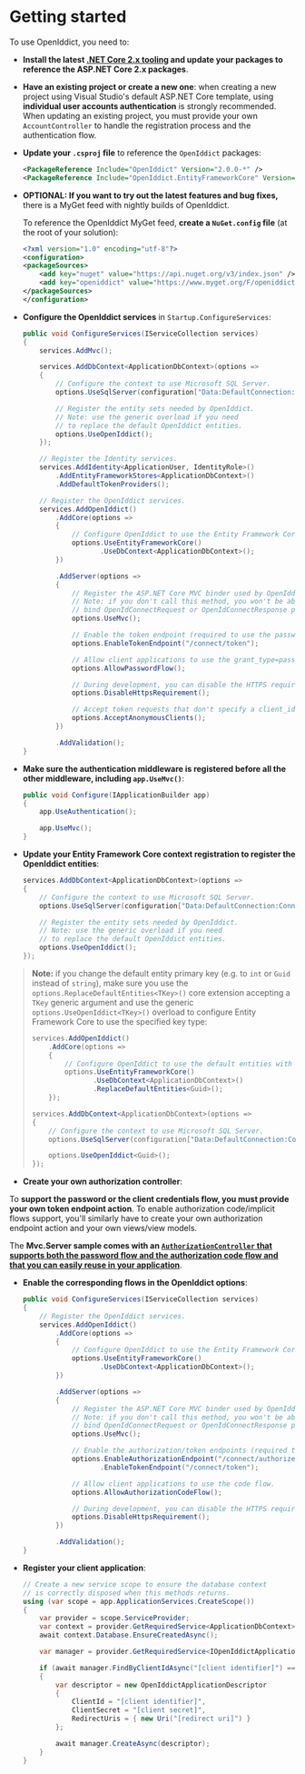 # Getting started

To use OpenIddict, you need to:

  - **Install the latest [.NET Core 2.x tooling](https://www.microsoft.com/net/download) and update your packages to reference the ASP.NET Core 2.x packages**.

  - **Have an existing project or create a new one**: when creating a new project using Visual Studio's default ASP.NET Core template, using **individual user accounts authentication** is strongly recommended. When updating an existing project, you must provide your own `AccountController` to handle the registration process and the authentication flow.

  - **Update your `.csproj` file** to reference the `OpenIddict` packages:

    ```xml
    <PackageReference Include="OpenIddict" Version="2.0.0-*" />
    <PackageReference Include="OpenIddict.EntityFrameworkCore" Version="2.0.0-*" />
    ```

  - **OPTIONAL: If you want to try out the latest features and bug fixes,** there is a MyGet feed with nightly builds
    of OpenIddict.

    To reference the OpenIddict MyGet feed, **create a `NuGet.config` file** (at the root of your solution):

    ```xml
    <?xml version="1.0" encoding="utf-8"?>
    <configuration>
    <packageSources>
        <add key="nuget" value="https://api.nuget.org/v3/index.json" />
        <add key="openiddict" value="https://www.myget.org/F/openiddict/api/v3/index.json" />
    </packageSources>
    </configuration>
    ```

  - **Configure the OpenIddict services** in `Startup.ConfigureServices`:

    ```csharp
    public void ConfigureServices(IServiceCollection services)
    {
        services.AddMvc();

        services.AddDbContext<ApplicationDbContext>(options =>
        {
            // Configure the context to use Microsoft SQL Server.
            options.UseSqlServer(configuration["Data:DefaultConnection:ConnectionString"]);

            // Register the entity sets needed by OpenIddict.
            // Note: use the generic overload if you need
            // to replace the default OpenIddict entities.
            options.UseOpenIddict();
        });

        // Register the Identity services.
        services.AddIdentity<ApplicationUser, IdentityRole>()
            .AddEntityFrameworkStores<ApplicationDbContext>()
            .AddDefaultTokenProviders();

        // Register the OpenIddict services.
        services.AddOpenIddict()
            .AddCore(options =>
            {
                // Configure OpenIddict to use the Entity Framework Core stores and entities.
                options.UseEntityFrameworkCore()
                       .UseDbContext<ApplicationDbContext>();
            })

            .AddServer(options =>
            {
                // Register the ASP.NET Core MVC binder used by OpenIddict.
                // Note: if you don't call this method, you won't be able to
                // bind OpenIdConnectRequest or OpenIdConnectResponse parameters.
                options.UseMvc();

                // Enable the token endpoint (required to use the password flow).
                options.EnableTokenEndpoint("/connect/token");

                // Allow client applications to use the grant_type=password flow.
                options.AllowPasswordFlow();

                // During development, you can disable the HTTPS requirement.
                options.DisableHttpsRequirement();

                // Accept token requests that don't specify a client_id.
                options.AcceptAnonymousClients();
            })

            .AddValidation();
    }
    ```

  - **Make sure the authentication middleware is registered before all the other middleware, including `app.UseMvc()`**:

    ```csharp
    public void Configure(IApplicationBuilder app)
    {
        app.UseAuthentication();

        app.UseMvc();
    }
    ```

  - **Update your Entity Framework Core context registration to register the OpenIddict entities**:

    ```csharp
    services.AddDbContext<ApplicationDbContext>(options =>
    {
        // Configure the context to use Microsoft SQL Server.
        options.UseSqlServer(configuration["Data:DefaultConnection:ConnectionString"]);

        // Register the entity sets needed by OpenIddict.
        // Note: use the generic overload if you need
        // to replace the default OpenIddict entities.
        options.UseOpenIddict();
    });
    ```

> **Note:** if you change the default entity primary key (e.g. to `int` or `Guid` instead of `string`), make sure you use the `options.ReplaceDefaultEntities<TKey>()` core extension accepting a `TKey` generic argument and use the generic `options.UseOpenIddict<TKey>()` overload to configure Entity Framework Core to use the specified key type:
>
>    ```csharp
>    services.AddOpenIddict()
>        .AddCore(options =>
>        {
>            // Configure OpenIddict to use the default entities with a custom key type.
>            options.UseEntityFrameworkCore()
>                   .UseDbContext<ApplicationDbContext>()
>                   .ReplaceDefaultEntities<Guid>();
>        });
>
>    services.AddDbContext<ApplicationDbContext>(options =>
>    {
>        // Configure the context to use Microsoft SQL Server.
>        options.UseSqlServer(configuration["Data:DefaultConnection:ConnectionString"]);
>
>        options.UseOpenIddict<Guid>();
>    });
>```

  - **Create your own authorization controller**:

To **support the password or the client credentials flow, you must provide your own token endpoint action**.
To enable authorization code/implicit flows support, you'll similarly have to create your own authorization endpoint action and your own views/view models.

The **Mvc.Server sample comes with an [`AuthorizationController` that supports both the password flow and the authorization code flow and that you can easily reuse in your application](https://github.com/openiddict/openiddict-core/blob/dev/samples/Mvc.Server/Controllers/AuthorizationController.cs)**.

  - **Enable the corresponding flows in the OpenIddict options**:

    ```csharp
    public void ConfigureServices(IServiceCollection services)
    {
        // Register the OpenIddict services.
        services.AddOpenIddict()
            .AddCore(options =>
            {
                // Configure OpenIddict to use the Entity Framework Core stores and entities.
                options.UseEntityFrameworkCore()
                       .UseDbContext<ApplicationDbContext>();
            })

            .AddServer(options =>
            {
                // Register the ASP.NET Core MVC binder used by OpenIddict.
                // Note: if you don't call this method, you won't be able to
                // bind OpenIdConnectRequest or OpenIdConnectResponse parameters.
                options.UseMvc();

                // Enable the authorization/token endpoints (required to use the code flow).
                options.EnableAuthorizationEndpoint("/connect/authorize")
                       .EnableTokenEndpoint("/connect/token");

                // Allow client applications to use the code flow.
                options.AllowAuthorizationCodeFlow();

                // During development, you can disable the HTTPS requirement.
                options.DisableHttpsRequirement();
            })

            .AddValidation();
    }
    ```

  - **Register your client application**:

    ```csharp
    // Create a new service scope to ensure the database context
    // is correctly disposed when this methods returns.
    using (var scope = app.ApplicationServices.CreateScope())
    {
        var provider = scope.ServiceProvider;
        var context = provider.GetRequiredService<ApplicationDbContext>();
        await context.Database.EnsureCreatedAsync();

        var manager = provider.GetRequiredService<IOpenIddictApplicationManager>();

        if (await manager.FindByClientIdAsync("[client identifier]") == null)
        {
            var descriptor = new OpenIddictApplicationDescriptor
            {
                ClientId = "[client identifier]",
                ClientSecret = "[client secret]",
                RedirectUris = { new Uri("[redirect uri]") }
            };

            await manager.CreateAsync(descriptor);
        }
    }
    ```